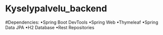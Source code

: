 # Kyselypalvelu_backend

#Dependencies:
•Spring Boot DevTools 
•Spring Web 
•Thymeleaf 
•Spring Data JPA 
•H2 Database 
•Rest Repositories 

